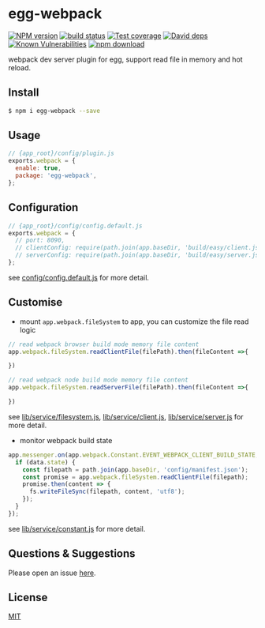# egg-webpack

[![NPM version][npm-image]][npm-url]
[![build status][travis-image]][travis-url]
[![Test coverage][codecov-image]][codecov-url]
[![David deps][david-image]][david-url]
[![Known Vulnerabilities][snyk-image]][snyk-url]
[![npm download][download-image]][download-url]

[npm-image]: https://img.shields.io/npm/v/egg-webpack.svg?style=flat-square
[npm-url]: https://npmjs.org/package/egg-webpack
[travis-image]: https://img.shields.io/travis/hubcarl/egg-webpack.svg?style=flat-square
[travis-url]: https://travis-ci.org/hubcarl/egg-webpack
[codecov-image]: https://img.shields.io/codecov/c/github/hubcarl/egg-webpack.svg?style=flat-square
[codecov-url]: https://codecov.io/github/hubcarl/egg-webpack?branch=master
[david-image]: https://img.shields.io/david/hubcarl/egg-webpack.svg?style=flat-square
[david-url]: https://david-dm.org/hubcarl/egg-webpack
[snyk-image]: https://snyk.io/test/npm/egg-webpack/badge.svg?style=flat-square
[snyk-url]: https://snyk.io/test/npm/egg-webpack
[download-image]: https://img.shields.io/npm/dm/egg-webpack.svg?style=flat-square
[download-url]: https://npmjs.org/package/egg-webpack

webpack dev server plugin for egg, support read file in memory and hot reload.


## Install

```bash
$ npm i egg-webpack --save
```

## Usage

```js
// {app_root}/config/plugin.js
exports.webpack = {
  enable: true,
  package: 'egg-webpack',
};
```

## Configuration

```js
// {app_root}/config/config.default.js
exports.webpack = {
  // port: 8090,
  // clientConfig: require(path.join(app.baseDir, 'build/easy/client.js')),
  // serverConfig: require(path.join(app.baseDir, 'build/easy/server.js')),
};
```

see [config/config.default.js](config/config.default.js) for more detail.

## Customise

- mount `app.webpack.fileSystem` to app, you can customize the file read logic

```js
// read webpack browser build mode memory file content
app.webpack.fileSystem.readClientFile(filePath).then(fileContent =>{

})

// read webpack node build mode memory file content
app.webpack.fileSystem.readServerFile(filePath).then(fileContent =>{

})
```

see [lib/service/filesystem.js](lib/service/filesystem.js), [lib/service/client.js](lib/service/client.js), [lib/service/server.js](lib/service/server.js)  for more detail.


- monitor webpack build state

```js
app.messenger.on(app.webpack.Constant.EVENT_WEBPACK_CLIENT_BUILD_STATE, data => {
  if (data.state) {
    const filepath = path.join(app.baseDir, 'config/manifest.json');
    const promise = app.webpack.fileSystem.readClientFile(filepath);
    promise.then(content => {
      fs.writeFileSync(filepath, content, 'utf8');
    });
  }
});
```

see [lib/service/constant.js](lib/service/constant.js) for more detail.

## Questions & Suggestions

Please open an issue [here](https://github.com/hubcarl/egg-webpack/issues).

## License

[MIT](LICENSE)

